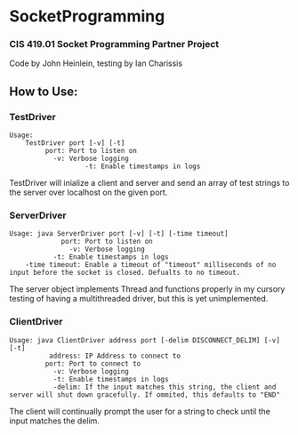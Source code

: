 # SocketProgramming
### CIS 419.01 Socket Programming Partner Project
Code by John Heinlein, testing by Ian Charissis
## How to Use:

### TestDriver
```
Usage:
	TestDriver port [-v] [-t]
		 port: Port to listen on
		   -v: Verbose logging
                   -t: Enable timestamps in logs
```

TestDriver will inialize a client and server and send an array of test strings to the server over localhost on the given port.

### ServerDriver
```
Usage: java ServerDriver port [-v] [-t] [-time timeout]
	         port: Port to listen on 
	           -v: Verbose logging
		   -t: Enable timestamps in logs
	-time timeout: Enable a timeout of "timeout" milliseconds of no input before the socket is closed. Defualts to no timeout.
```
The server object implements Thread and functions properly in my cursory testing of having a multithreaded driver, but this is yet unimplemented.
### ClientDriver
```
Usage: java ClientDriver address port [-delim DISCONNECT_DELIM] [-v] [-t]
	      address: IP Address to connect to
		 port: Port to connect to
		   -v: Verbose logging
		   -t: Enable timestamps in logs
	       -delim: If the input matches this string, the client and server will shut down gracefully. If ommited, this defaults to "END"
```

The client will continually prompt the user for a string to check until the input matches the delim.
